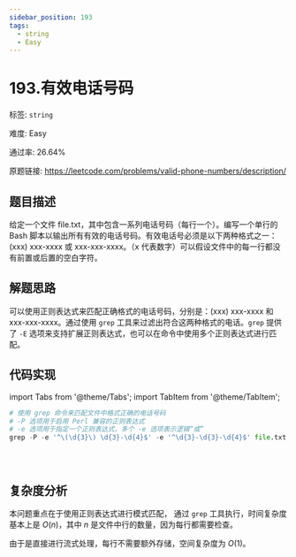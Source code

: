 ```yaml
---
sidebar_position: 193
tags:
  - string
  - Easy
---
```


# 193.有效电话号码

标签: `string`

难度: Easy

通过率: 26.64%

原题链接: https://leetcode.com/problems/valid-phone-numbers/description/

## 题目描述
给定一个文件 file.txt，其中包含一系列电话号码（每行一个）。编写一个单行的 Bash 脚本以输出所有有效的电话号码。有效电话号必须是以下两种格式之一：(xxx) xxx-xxxx 或 xxx-xxx-xxxx。（x 代表数字）可以假设文件中的每一行都没有前置或后置的空白字符。

## 解题思路
可以使用正则表达式来匹配正确格式的电话号码，分别是：(xxx) xxx-xxxx 和 xxx-xxx-xxxx。通过使用 `grep` 工具来过滤出符合这两种格式的电话。`grep` 提供了 `-E` 选项来支持扩展正则表达式，也可以在命令中使用多个正则表达式进行匹配。

## 代码实现
import Tabs from '@theme/Tabs';
import TabItem from '@theme/TabItem';

<Tabs>
<TabItem value="python" label="Python">

```python
# 使用 grep 命令来匹配文件中格式正确的电话号码
# -P 选项用于启用 Perl 兼容的正则表达式
# -e 选项用于指定一个正则表达式，多个 -e 选项表示逻辑“或”
grep -P -e '^\(\d{3}\) \d{3}-\d{4}$' -e '^\d{3}-\d{3}-\d{4}$' file.txt
```

</TabItem>
<TabItem value="cpp" label="C++">

```cpp

```

</TabItem>
<TabItem value="javascript" label="JavaScript">

```javascript

```

</TabItem>
<TabItem value="java" label="Java">

```java

```

</TabItem>
</Tabs>

## 复杂度分析
本问题重点在于使用正则表达式进行模式匹配，
通过 `grep` 工具执行，时间复杂度基本上是 $O(n)$，其中 $n$ 是文件中行的数量，因为每行都需要检查。  

由于是直接进行流式处理，每行不需要额外存储，空间复杂度为 $O(1)$。
